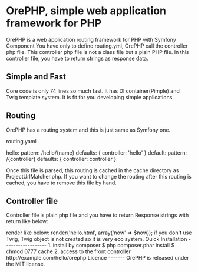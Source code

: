 OrePHP, simple web application framework for PHP
==================================================

OrePHP is a web application routing framework for PHP with Symfony Component
You have only to define routing.yml, OrePHP call the controller php file.
This controller php file is not a class file but a plain PHP file.
In this controller file, you have to return strings as response data.

Simple and Fast
---------------
Core code is only 74 lines so much fast.
It has DI container(Pimple) and Twig template system.
It is fit for you developing simple applications.

Routing
-------
OrePHP has a routing system and this is just same as Symfony one.

routing.yaml

hello:
    pattern: /hello/{name}
    defaults: { controller: 'hello' }
default:
    pattern: /{controller}
    defaults: { controller: controller }

Once this file is parsed, this routing is cached in the cache directory as ProjectUrlMatcher.php.
If you want to change the routing after this routing is cached, you have to remove this file by hand.


Controller file
---------------
Controller file is plain php file and you have to return Response strings with return like below:

<?php
$now = date('Y-m-d');
return "This is {$now}";

If you want to use Twig as a template engine, you call $c['app']->render like below:

<?php
$now = date('Y-m-d H:i:s');
return $c['tpl']->render('hello.html', array('now' => $now));

if you don't use Twig, Twig object is not created so it is very eco system.

Quick Installation
------------------

1. install by composer
$ php composer.phar install
$ chmod 0777 cache

2. access to the front controller
http://example.com/hello/orephp

Licence
-------
OrePHP is released under the MIT license.
